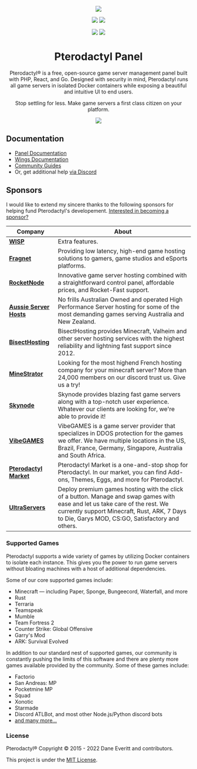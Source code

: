 <p align="center">
  <a href="https://pterodactyl.io"><img src="https://cdn.pterodactyl.io/logos/new/pterodactyl_logo.png"></a>
</p>

<p align="center">
  <img src="https://img.shields.io/github/workflow/status/pterodactyl/panel/tests?label=Tests&style=for-the-badge">
  <img src="https://img.shields.io/github/downloads/pterodactyl/panel/latest/total?style=for-the-badge">
  <p align="center">
  <img src="https://img.shields.io/github/contributors/pterodactyl/panel?style=for-the-badge">
  <a href="https://discord.gg/pterodactyl"><img src="https://img.shields.io/discord/122900397965705216?label=Discord&logo=Discord&logoColor=white&style=for-the-badge"></a>
</p>

<h1 align="center">Pterodactyl Panel</h1>

<p align="center">Pterodactyl® is a free, open-source game server management panel built with PHP, React, and Go. Designed with security 
in mind, Pterodactyl runs all game servers in isolated Docker containers while exposing a beautiful and intuitive
UI to end users.</p>

<p align="center">Stop settling for less. Make game servers a first class citizen on your platform.</p>

<p align="center">
  <img src="https://cdn.pterodactyl.io/site-assets/pterodactyl_v1_demo.gif">
</p>

## Documentation

* [Panel Documentation](https://pterodactyl.io/panel/1.0/getting_started.html)
* [Wings Documentation](https://pterodactyl.io/wings/1.0/installing.html)
* [Community Guides](https://pterodactyl.io/community/about.html)
* Or, get additional help [via Discord](https://discord.gg/pterodactyl)

## Sponsors

I would like to extend my sincere thanks to the following sponsors for helping fund Pterodactyl's developement.
[Interested in becoming a sponsor?](https://github.com/sponsors/matthewpi)

| Company | About |
|-|-|
| [**WISP**](https://wisp.gg) | Extra features. |
| [**Fragnet**](https://fragnet.net) | Providing low latency, high-end game hosting solutions to gamers, game studios and eSports platforms. |
| [**RocketNode**](https://rocketnode.com) | Innovative game server hosting combined with a straightforward control panel, affordable prices, and Rocket-Fast support. |
| [**Aussie Server Hosts**](https://aussieserverhosts.com) | No frills Australian Owned and operated High Performance Server hosting for some of the most demanding games serving Australia and New Zealand. |
| [**BisectHosting**](https://www.bisecthosting.com) | BisectHosting provides Minecraft, Valheim and other server hosting services with the highest reliability and lightning fast support since 2012. |
| [**MineStrator**](https://minestrator.com) | Looking for the most highend French hosting company for your minecraft server? More than 24,000 members on our discord trust us. Give us a try! |
| [**Skynode**](https://www.skynode.pro) | Skynode provides blazing fast game servers along with a top-notch user experience. Whatever our clients are looking for, we're able to provide it! |
| [**VibeGAMES**](https://vibegames.net) | VibeGAMES is a game server provider that specializes in DDOS protection for the games we offer. We have multiple locations in the US, Brazil, France, Germany, Singapore, Australia and South Africa. |
| [**Pterodactyl Market**](https://pterodactylmarket.com) | Pterodactyl Market is a one-and-stop shop for Pterodactyl. In our market, you can find Add-ons, Themes, Eggs, and more for Pterodactyl. |
| [**UltraServers**](https://ultraservers.com) | Deploy premium games hosting with the click of a button. Manage and swap games with ease and let us take care of the rest. We currently support Minecraft, Rust, ARK, 7 Days to Die, Garys MOD, CS:GO, Satisfactory and others. |

### Supported Games

Pterodactyl supports a wide variety of games by utilizing Docker containers to isolate each instance. This gives
you the power to run game servers without bloating machines with a host of additional dependencies.

Some of our core supported games include:

- Minecraft — including Paper, Sponge, Bungeecord, Waterfall, and more
- Rust
- Terraria
- Teamspeak
- Mumble
- Team Fortress 2
- Counter Strike: Global Offensive
- Garry's Mod
- ARK: Survival Evolved

In addition to our standard nest of supported games, our community is constantly pushing the limits of this software
and there are plenty more games available provided by the community. Some of these games include:

- Factorio
- San Andreas: MP
- Pocketmine MP
- Squad
- Xonotic
- Starmade
- Discord ATLBot, and most other Node.js/Python discord bots
- [and many more...](https://github.com/parkervcp/eggs)

### License

Pterodactyl® Copyright © 2015 - 2022 Dane Everitt and contributors.

This project is under the [MIT License](./LICENSE.md).
